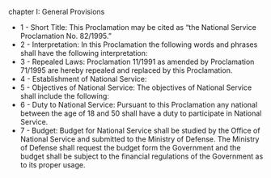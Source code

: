 chapter I: General Provisions

<ul>
			<li>1 - Short Title: This Proclamation may be cited as “the National Service Proclamation No. 82&#x2F;1995.”<ul>
			</ul></li>			<li>2 - Interpretation: In this Proclamation the following words and phrases shall have the following interpretation:<ul>
			</ul></li>			<li>3 - Repealed Laws: Proclamation 11&#x2F;1991 as amended by Proclamation 71&#x2F;1995 are hereby repealed and replaced by this Proclamation.<ul>
			</ul></li>			<li>4 - Establishment of National Service: <ul>
			</ul></li>			<li>5 - Objectives of National Service: The objectives of National Service shall include the following:<ul>
			</ul></li>			<li>6 - Duty to National Service: Pursuant to this Proclamation any national between the age of 18 and 50 shall have a duty to participate in National Service. <ul>
			</ul></li>			<li>7 - Budget: Budget for National Service shall be studied by the Office of National Service and submitted to the Ministry of Defense. The Ministry of Defense shall request the budget form the Government and the budget shall be subject to the financial regulations of the Government as to its proper usage. <ul>
			</ul></li></ul>